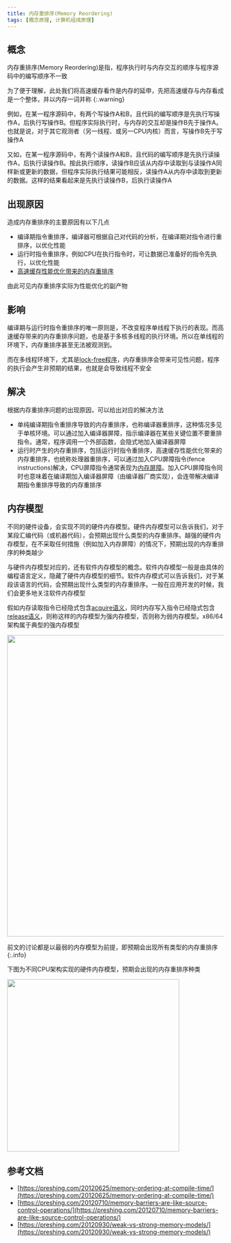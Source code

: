 ```yaml
---
title: 内存重排序(Memory Reordering)
tags: [概念原理, 计算机组成原理]
---
```


## 概念

内存重排序(Memory Reordering)是指，程序执行时与内存交互的顺序与程序源码中的编写顺序不一致

为了便于理解，此处我们将高速缓存看作是内存的延申，先把高速缓存与内存看成是一个整体，并以内存一词并称
{:.warning}

例如，在某一程序源码中，有两个写操作A和B，且代码的编写顺序是先执行写操作A，后执行写操作B。但程序实际执行时，与内存的交互却是操作B先于操作A。也就是说，对于其它观测者（另一线程、或另一CPU内核）而言，写操作B先于写操作A

又如，在某一程序源码中，有两个读操作A和B，且代码的编写顺序是先执行读操作A，后执行读操作B。按此执行顺序，读操作B应该从内存中读取到与读操作A同样新或更新的数据，但程序实际执行结果可能相反，读操作A从内存中读取到更新的数据。这样的结果看起来是先执行读操作B，后执行读操作A

## 出现原因

造成内存重排序的主要原因有以下几点
* 编译期指令重排序，编译器可根据自己对代码的分析，在编译期对指令进行重排序，以优化性能
* 运行时指令重排序，例如CPU在执行指令时，可让数据已准备好的指令先执行，以优化性能
* [高速缓存性能优化带来的内存重排序](https://blog.oliverclio.com/2023/01/03/CPU%E9%AB%98%E9%80%9F%E7%BC%93%E5%AD%98%E6%A8%A1%E5%9E%8B.html#%E5%86%85%E5%AD%98%E9%87%8D%E6%8E%92%E5%BA%8Fmemory-reordering)

由此可见内存重排序实际为性能优化的副产物

## 影响

编译期与运行时指令重排序的唯一原则是，不改变程序单线程下执行的表现。而高速缓存带来的内存重排序问题，也是基于多核多线程的执行环境。所以在单线程的环境下，内存重排序甚至无法被观测到。

而在多线程环境下，尤其是[lock-free程序](https://blog.oliverclio.com/2023/03/14/Lock-Free%E7%BC%96%E7%A8%8B.html)，内存重排序会带来可见性问题，程序的执行会产生非预期的结果，也就是会导致线程不安全

## 解决

根据内存重排序问题的出现原因，可以给出对应的解决方法

* 单纯编译期指令重排序导致的内存重排序，也称编译器重排序，这种情况多见于单核环境。可以通过加入编译器屏障，指示编译器在某些关键位置不要重排指令。通常，程序调用一个外部函数，会隐式地加入编译器屏障
* 运行时产生的内存重排序，包括运行时指令重排序，高速缓存性能优化带来的内存重排序，也统称处理器重排序，可以通过加入CPU屏障指令(fence instructions)解决，CPU屏障指令通常表现为[内存屏障](https://blog.oliverclio.com/2023/01/28/%E5%86%85%E5%AD%98%E5%B1%8F%E9%9A%9C(Memory-Barriers).html)。加入CPU屏障指令同时也意味着在编译期加入编译器屏障（由编译器厂商实现），会连带解决编译期指令重排序导致的内存重排序

## 内存模型

不同的硬件设备，会实现不同的硬件内存模型。硬件内存模型可以告诉我们，对于某段汇编代码（或机器代码），会预期出现什么类型的内存重排序。越强的硬件内存模型，在不采取任何措施（例如加入内存屏障）的情况下，预期出现的内存重排序的种类越少

与硬件内存模型对应的，还有软件内存模型的概念。软件内存模型一般是由具体的编程语言定义，隐藏了硬件内存模型的细节。软件内存模式可以告诉我们，对于某段该语言的代码，会预期出现什么类型的内存重排序。一般在应用开发的时候，我们会更多地关注软件内存模型

假如内存读取指令已经隐式包含[acquire语义](https://blog.oliverclio.com/2023/02/24/Acquire-and-Release%E8%AF%AD%E4%B9%89.html#%E8%AF%AD%E4%B9%89%E5%AE%9A%E4%B9%89)，同时内存写入指令已经隐式包含[release语义](https://blog.oliverclio.com/2023/02/24/Acquire-and-Release%E8%AF%AD%E4%B9%89.html#%E8%AF%AD%E4%B9%89%E5%AE%9A%E4%B9%89)，则称这样的内存模型为强内存模型，否则称为弱内存模型。x86/64架构属于典型的强内存模型

<img src="https://oliver-blog.oss-cn-shenzhen.aliyuncs.com/20230411061226.png" width="700px" />

前文的讨论都是以最弱的内存模型为前提，即预期会出现所有类型的内存重排序
{:.info}

下图为不同CPU架构实现的硬件内存模型，预期会出现的内存重排序种类

<img src="https://oliver-blog.oss-cn-shenzhen.aliyuncs.com/20230407113742.png" width="400px" />

## 参考文档

* [https://preshing.com/20120625/memory-ordering-at-compile-time/](https://preshing.com/20120625/memory-ordering-at-compile-time/)
* [https://preshing.com/20120710/memory-barriers-are-like-source-control-operations/](https://preshing.com/20120710/memory-barriers-are-like-source-control-operations/)
* [https://preshing.com/20120930/weak-vs-strong-memory-models/](https://preshing.com/20120930/weak-vs-strong-memory-models/)